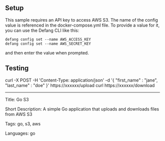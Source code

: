 
## Setup
This sample requires an API key to access AWS S3. The name of the config value is referenced in the docker-compose.yml file.
To provide a value for it, you can use the Defang CLI like this:

```
defang config set --name AWS_ACCESS_KEY
defang config set --name AWS_SECRET_KEY
```

and then enter the value when prompted.

## Testing
curl -X POST -H 'Content-Type: application/json' -d '{ "first_name" : "jane", "last_name" : "doe" }' https://xxxxxx/upload
curl https://xxxxxx/download

---

Title: Go S3

Short Description: A simple Go application that uploads and downloads files from AWS S3

Tags: go, s3, aws

Languages: go
